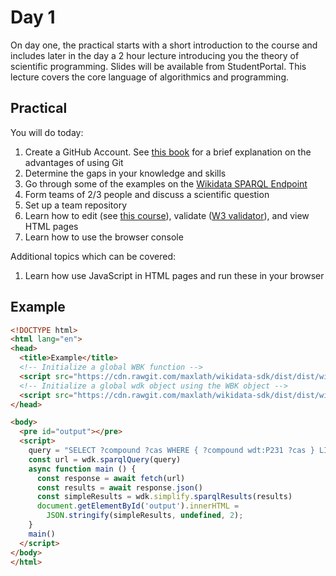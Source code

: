 
Day 1
=====

On day one, the practical starts with a short introduction to the course and includes later
in the day a 2 hour lecture introducing you the theory of scientific programming.
Slides will be available from StudentPortal. This lecture covers the core language of algorithmics and programming.


Practical
---------

You will do today:
1. Create a GitHub Account. See [this book](https://jwiegley.github.io/git-from-the-bottom-up/) for a brief explanation on the advantages of using Git
1. Determine the gaps in your knowledge and skills
1. Go through some of the examples on the [Wikidata SPARQL Endpoint](http://sparql.wikipathways.org/)
1. Form teams of 2/3 people and discuss a scientific question
1. Set up a team repository
1. Learn how to edit (see [this course](https://www.codecademy.com/learn/learn-html)), validate ([W3 validator](https://validator.w3.org/)), and view HTML pages
1. Learn how to use the browser console

Additional topics which can be covered:
1. Learn how use JavaScript in HTML pages and run these in your browser

Example
-------

```html
<!DOCTYPE html>
<html lang="en">
<head>
  <title>Example</title>
  <!-- Initialize a global WBK function -->
  <script src="https://cdn.rawgit.com/maxlath/wikidata-sdk/dist/dist/wikibase-sdk.min.js"></script>
  <!-- Initialize a global wdk object using the WBK object -->
  <script src="https://cdn.rawgit.com/maxlath/wikidata-sdk/dist/dist/wikidata-sdk.min.js"></script>
</head>

<body>
  <pre id="output"></pre>
  <script>
    query = "SELECT ?compound ?cas WHERE { ?compound wdt:P231 ?cas } LIMIT 10"
    const url = wdk.sparqlQuery(query)
    async function main () {
      const response = await fetch(url)
      const results = await response.json()
      const simpleResults = wdk.simplify.sparqlResults(results)
      document.getElementById('output').innerHTML =
        JSON.stringify(simpleResults, undefined, 2);
    }
    main()
  </script>
</body>
</html>
```
